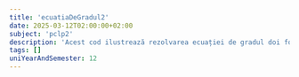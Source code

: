 ```yaml
---
title: 'ecuatiaDeGradul2'
date: 2025-03-12T02:00:00+02:00
subject: 'pclp2'
description: 'Acest cod ilustrează rezolvarea ecuației de gradul doi folosind formula generală. Se calculează discriminantul pentru a determina natura rădăcinilor: reale distincte, complexe conjugate sau una reală dublă.'
tags: []
uniYearAndSemester: 12
---
```


